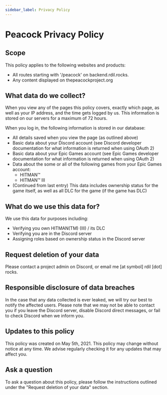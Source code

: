```yaml
---
sidebar_label: Privacy Policy
---
```


# Peacock Privacy Policy

## Scope

This policy applies to the following websites and products:

- All routes starting with '/peacock' on backend.rdil.rocks.
- Any content displayed on thepeacockproject.org

## What data do we collect?

When you view any of the pages this policy covers, exactly which page, as well as your IP address, and the time gets logged by us.
This information is stored on our servers for a maximum of 72 hours.

When you log in, the following information is stored in our database:

- All details saved when you view the page (as outlined above)
- Basic data about your Discord account (see Discord developer documentation for what information is returned when using OAuth 2)
- Basic data about your Epic Games account (see Epic Games developer documentation for what information is returned when using OAuth 2)
- Data about the some or all of the following games from your Epic Games account:
    - HITMAN&trade;
    - HITMAN&trade; III
- (Continued from last entry) This data includes ownership status for the game itself, as well as all DLC for the game (if the game has DLC)

## What do we use this data for?

We use this data for purposes including:

- Verifying you own HITMAN(TM) (III) / its DLC
- Verifying you are in the Discord server
- Assigning roles based on ownership status in the Discord server

## Request deletion of your data

Please contact a project admin on Discord, or email me [at symbol] rdil [dot] rocks.

## Responsible disclosure of data breaches

In the case that any data collected is ever leaked, we will try our best to notify the affected users.
Please note that we may not be able to contact you if you leave the Discord server, disable Discord direct messages, or fail to check Discord when we inform you.

## Updates to this policy

This policy was created on May 5th, 2021.
This policy may change without notice at any time. We advise regularly checking it for any updates that may affect you.

## Ask a question

To ask a question about this policy, please follow the instructions outlined under the "Request deletion of your data" section.
